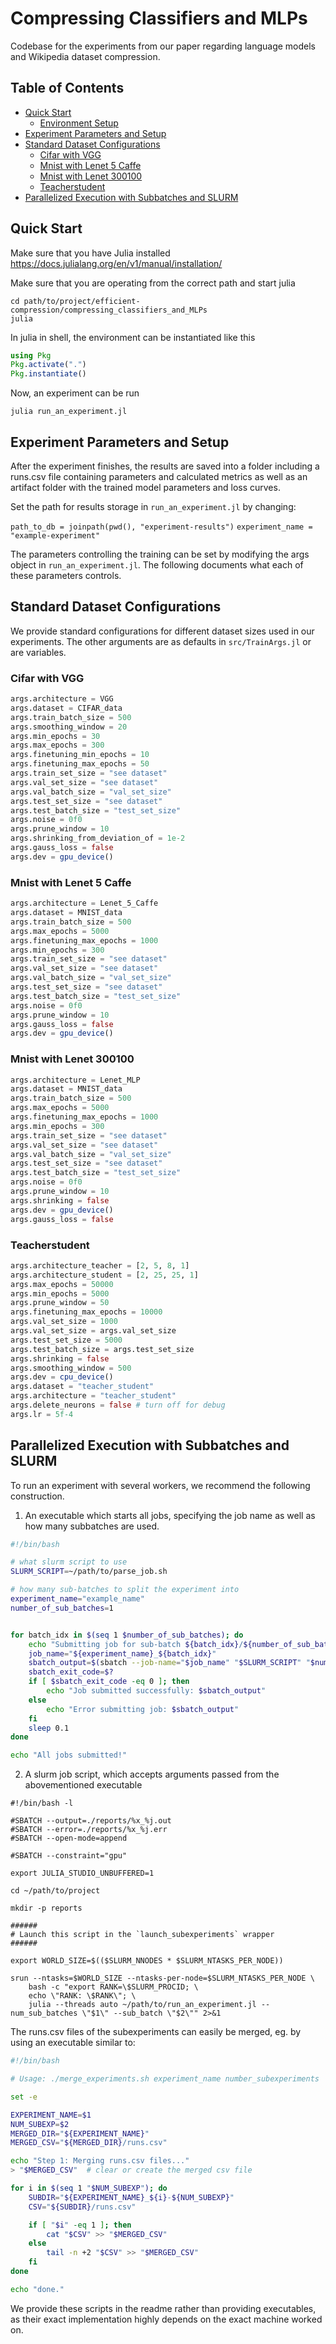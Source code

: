 # Compressing Classifiers and MLPs

Codebase for the experiments from our paper regarding language models and Wikipedia dataset compression.

## Table of Contents
- [Quick Start](#quick-start)
  - [Environment Setup](#environment-setup)
- [Experiment Parameters and Setup](#experiment-parameters-and-setup)
- [Standard Dataset Configurations](#standard-dataset-configurations)
  - [Cifar with VGG](#cifar-with-vgg)
  - [Mnist with Lenet 5 Caffe](#mnist-with-lenet-5-caffe)
  - [Mnist with Lenet 300100](#mnist-with-lenet-300100)
  - [Teacherstudent](#teacherstudent)
- [Parallelized Execution with Subbatches and SLURM](#parallelized-execution-with-subbatches-and-slurm)

## Quick Start

Make sure that you have Julia installed https://docs.julialang.org/en/v1/manual/installation/

Make sure that you are operating from the correct path and start julia
```shell
cd path/to/project/efficient-compression/compressing_classifiers_and_MLPs
julia
```

In julia in shell, the environment can be instantiated like this 
```julia
using Pkg
Pkg.activate(".")
Pkg.instantiate()
```

Now, an experiment can be run
```shell
julia run_an_experiment.jl
```

## Experiment Parameters and Setup

After the experiment finishes, the results are saved into a folder including a runs.csv file containing parameters and calculated metrics as well as an artifact folder with the trained model parameters and loss curves.

Set the path for results storage in `run_an_experiment.jl` by changing:

`path_to_db = joinpath(pwd(), "experiment-results")`
`experiment_name = "example-experiment"`

The parameters controlling the training can be set by modifying the args object in `run_an_experiment.jl`. The following documents what each of these parameters controls.

## Standard Dataset Configurations

We provide standard configurations for different dataset sizes used in our experiments.
The other arguments are as defaults in `src/TrainArgs.jl` or are variables.

### Cifar with VGG

```julia
args.architecture = VGG
args.dataset = CIFAR_data
args.train_batch_size = 500
args.smoothing_window = 20
args.min_epochs = 30
args.max_epochs = 300
args.finetuning_min_epochs = 10
args.finetuning_max_epochs = 50
args.train_set_size = "see dataset"
args.val_set_size = "see dataset"
args.val_batch_size = "val_set_size"
args.test_set_size = "see dataset"
args.test_batch_size = "test_set_size"
args.noise = 0f0
args.prune_window = 10
args.shrinking_from_deviation_of = 1e-2
args.gauss_loss = false
args.dev = gpu_device()
```

### Mnist with Lenet 5 Caffe

```julia
args.architecture = Lenet_5_Caffe
args.dataset = MNIST_data
args.train_batch_size = 500
args.max_epochs = 5000
args.finetuning_max_epochs = 1000
args.min_epochs = 300
args.train_set_size = "see dataset"
args.val_set_size = "see dataset"
args.val_batch_size = "val_set_size"
args.test_set_size = "see dataset"
args.test_batch_size = "test_set_size"
args.noise = 0f0
args.prune_window = 10
args.gauss_loss = false
args.dev = gpu_device()
```

### Mnist with Lenet 300100

```julia
args.architecture = Lenet_MLP
args.dataset = MNIST_data
args.train_batch_size = 500
args.max_epochs = 5000
args.finetuning_max_epochs = 1000
args.min_epochs = 300
args.train_set_size = "see dataset"
args.val_set_size = "see dataset"
args.val_batch_size = "val_set_size"
args.test_set_size = "see dataset"
args.test_batch_size = "test_set_size"
args.noise = 0f0
args.prune_window = 10
args.shrinking = false
args.dev = gpu_device()
args.gauss_loss = false
```

### Teacherstudent

```julia
args.architecture_teacher = [2, 5, 8, 1]
args.architecture_student = [2, 25, 25, 1]
args.max_epochs = 50000
args.min_epochs = 5000
args.prune_window = 50
args.finetuning_max_epochs = 10000
args.val_set_size = 1000
args.val_set_size = args.val_set_size
args.test_set_size = 5000
args.test_batch_size = args.test_set_size
args.shrinking = false
args.smoothing_window = 500
args.dev = cpu_device()
args.dataset = "teacher_student"
args.architecture = "teacher_student"
args.delete_neurons = false # turn off for debug
args.lr = 5f-4
```

## Parallelized Execution with Subbatches and SLURM

To run an experiment with several workers, we recommend the following construction.

1. An executable which starts all jobs, specifying the job name as well as how many subbatches are used.

```sh
#!/bin/bash

# what slurm script to use
SLURM_SCRIPT=~/path/to/parse_job.sh

# how many sub-batches to split the experiment into
experiment_name="example_name"
number_of_sub_batches=1


for batch_idx in $(seq 1 $number_of_sub_batches); do
    echo "Submitting job for sub-batch ${batch_idx}/${number_of_sub_batches}"
    job_name="${experiment_name}_${batch_idx}"
    sbatch_output=$(sbatch --job-name="$job_name" "$SLURM_SCRIPT" "$number_of_sub_batches" "$batch_idx")
    sbatch_exit_code=$?
    if [ $sbatch_exit_code -eq 0 ]; then
        echo "Job submitted successfully: $sbatch_output"
    else
        echo "Error submitting job: $sbatch_output"
    fi
    sleep 0.1
done

echo "All jobs submitted!"
```

2. A slurm job script, which accepts arguments passed from the abovementioned executable

```slurm
#!/bin/bash -l

#SBATCH --output=./reports/%x_%j.out
#SBATCH --error=./reports/%x_%j.err
#SBATCH --open-mode=append

#SBATCH --constraint="gpu"

export JULIA_STUDIO_UNBUFFERED=1

cd ~/path/to/project

mkdir -p reports

######
# Launch this script in the `launch_subexperiments` wrapper
######

export WORLD_SIZE=$(($SLURM_NNODES * $SLURM_NTASKS_PER_NODE))

srun --ntasks=$WORLD_SIZE --ntasks-per-node=$SLURM_NTASKS_PER_NODE \
    bash -c "export RANK=\$SLURM_PROCID; \
    echo \"RANK: \$RANK\"; \
    julia --threads auto ~/path/to/run_an_experiment.jl --num_sub_batches \"$1\" --sub_batch \"$2\"" 2>&1
```

The runs.csv files of the subexperiments can easily be merged, eg. by using an executable similar to:

```sh
#!/bin/bash

# Usage: ./merge_experiments.sh experiment_name number_subexperiments

set -e

EXPERIMENT_NAME=$1
NUM_SUBEXP=$2
MERGED_DIR="${EXPERIMENT_NAME}"
MERGED_CSV="${MERGED_DIR}/runs.csv"

echo "Step 1: Merging runs.csv files..."
> "$MERGED_CSV"  # clear or create the merged csv file

for i in $(seq 1 "$NUM_SUBEXP"); do
    SUBDIR="${EXPERIMENT_NAME}_${i}-${NUM_SUBEXP}"
    CSV="${SUBDIR}/runs.csv"

    if [ "$i" -eq 1 ]; then
        cat "$CSV" >> "$MERGED_CSV"
    else
        tail -n +2 "$CSV" >> "$MERGED_CSV"
    fi
done

echo "done."
```

We provide these scripts in the readme rather than providing executables, as their exact implementation highly depends on the exact machine worked on.